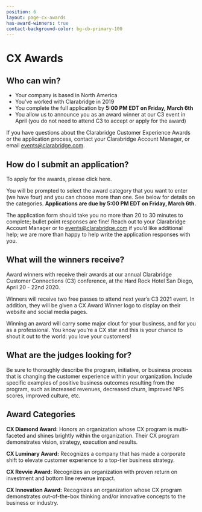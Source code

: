 ```yaml
---
position: 6
layout: page-cx-awards
has-award-winners: true
contact-background-color: bg-cb-primary-100
---
```


# CX Awards

## Who can win?

- Your company is based in North America
- You’ve worked with Clarabridge in 2019
- You complete the full application by **5:00 PM EDT on Friday, March 6th**
- You allow us to announce you as an award winner at our C3 event in April (you do not need to attend C3 to accept or apply for the award)

If you have questions about the Clarabridge Customer Experience Awards or the application process, contact your Clarabridge Account Manager, or email [events@clarabridge.com](mailto:events@clarabridge.com). 

## How do I submit an application?

To apply for the awards, please click here. 

You will be prompted to select the award category that you want to enter (we have four) and you can choose more than one. See below for details on the categories. **Applications are due by 5:00 PM EDT on Friday, March 6th.** 

The application form should take you no more than 20 to 30 minutes to complete; bullet point responses are fine! Reach out to your Clarabridge Account Manager or to [events@clarabridge.com](mailto:events@clarabridge.com) if you’d like additional help; we are more than happy to help write the application responses with you. 


## What will the winners receive? 

Award winners with receive their awards at our annual Clarabridge Customer Connections (C3) conference, at the Hard Rock Hotel San Diego, April 20 - 22nd 2020. 

Winners will receive two free passes to attend next year’s C3 2021 event. In addition, they will be given a CX Award Winner logo to display on their website and social media pages. 

Winning an award will carry some major clout for your business, and for you as a professional. You know you’re a CX star and this is your chance to shout it out to the world: you love your customers!


## What are the judges looking for?

Be sure to thoroughly describe the program, initiative, or business process that is changing the customer experience within your organization. Include specific examples of positive business outcomes resulting from the program, such as increased revenues, decreased churn, improved NPS scores, improved culture, etc. 

## Award Categories

**CX Diamond Award:** Honors an organization whose CX program is multi-faceted and shines brightly within the organization. Their CX program demonstrates vision, strategy, execution and results. 

**CX Luminary Award:** Recognizes a company that has made a corporate shift to elevate customer experience to a top-tier business strategy. 

**CX Revvie Award:** Recognizes an organization with proven return on investment and bottom line revenue impact. 

**CX Innovation Award:** Recognizes an organization whose CX program demonstrates out-of-the-box thinking and/or innovative concepts to the business or industry. 